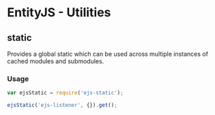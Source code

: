 # EntityJS - Utilities

## static

Provides a global static which can be used across multiple instances of cached
modules and submodules.

### Usage

```javascript
var ejsStatic = require('ejs-static');

ejsStatic('ejs-listener', {}).get();
```
